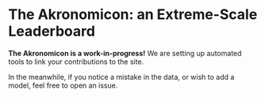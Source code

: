 # The Akronomicon: an Extreme-Scale Leaderboard
**The Akronomicon is a work-in-progress!** We are setting up automated tools to link your contributions to the site. 

In the meanwhile, if you notice a mistake in the data, or wish to add a model, feel free to open an issue. 